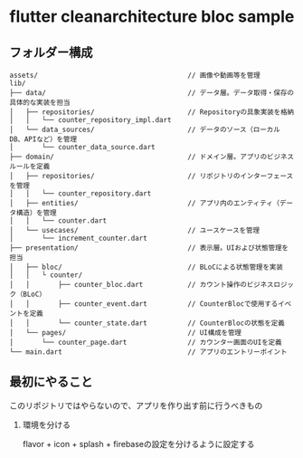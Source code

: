 # flutter cleanarchitecture bloc sample

[//]: # (todo 多言語)
[//]: # (todo router)
[//]: # (todo ダークモード)
[//]: # (todo primaryなどの色の設定)
[//]: # (todo 文字サイズ＋フォント)
[//]: # (todo Lint/Analyzer＋ci)
[//]: # (todo firebase)
[//]: # (todo Analytics)
[//]: # (todo shared_preferences ローカルデータ)
[//]: # (todo DateFormat)
[//]: # (todo 環境変数-icon-splash)

## フォルダー構成

```text
assets/                                     // 画像や動画等を管理
lib/
├── data/                                   // データ層。データ取得・保存の具体的な実装を担当
│   ├── repositories/                       // Repositoryの具象実装を格納
│   │   └── counter_repository_impl.dart
│   └── data_sources/                       // データのソース（ローカルDB、APIなど）を管理
│       └── counter_data_source.dart
├── domain/                                 // ドメイン層。アプリのビジネスルールを定義
│   ├── repositories/                       // リポジトリのインターフェースを管理
│   │   └── counter_repository.dart
│   ├── entities/                           // アプリ内のエンティティ（データ構造）を管理
│   │   └── counter.dart
│   └── usecases/                           // ユースケースを管理
│       └── increment_counter.dart
├── presentation/                           // 表示層。UIおよび状態管理を担当
│   ├── bloc/                               // BLoCによる状態管理を実装
│   │   └ counter/
│   │       ├── counter_bloc.dart           // カウント操作のビジネスロジック（BLoC）
│   │       ├── counter_event.dart          // CounterBlocで使用するイベントを定義
│   │       └── counter_state.dart          // CounterBlocの状態を定義
│   └── pages/                              // UI構成を管理
│       └── counter_page.dart               // カウンター画面のUIを定義
└── main.dart                               // アプリのエントリーポイント
```

## 最初にやること

このリポジトリではやらないので、アプリを作り出す前に行うべきもの  

1. 環境を分ける

   flavor + icon + splash + firebaseの設定を分けるように設定する  

